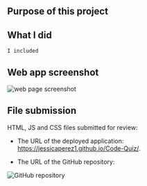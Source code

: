 ## Purpose of this project

## What I did

```
I included
```

## Web app screenshot

![web page screenshot]()

## File submission

HTML, JS and CSS files submitted for review:

- The URL of the deployed application:
  https://jessicaperez1.github.io/Code-Quiz/.

- The URL of the GitHub repository:

![GitHub repository]()
